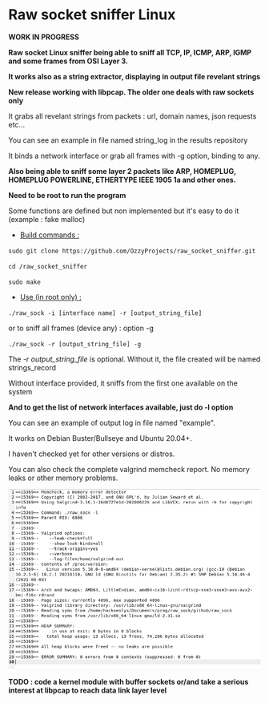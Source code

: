 # Raw socket sniffer Linux

**WORK IN PROGRESS**

**Raw socket Linux sniffer being able to sniff all TCP, IP, ICMP, ARP, IGMP and some frames from OSI Layer 3.**

**It works also as a string extractor, displaying in output file revelant strings**

**New release working with libpcap. The older one deals with raw sockets only**

It grabs all revelant strings from packets : url, domain names, json requests etc...

You can see an example in file named string_log in the results repository

It binds a network interface or grab all frames with -g option, binding to any.

**Also being able to sniff some layer 2 packets like ARP, HOMEPLUG, HOMEPLUG POWERLINE, ETHERTYPE IEEE 1905 1a and other ones.**

**Need to be root to run the program**

Some functions are defined but non implemented but it's easy to do it (example : fake malloc)

+ <ins>Build commands :</ins>

`sudo git clone https://github.com/OzzyProjects/raw_socket_sniffer.git`

`cd /raw_socket_sniffer`

`sudo make`

+ <ins>Use (in root only) :</ins>

`./raw_sock -i [interface name] -r [output_string_file]`

or to sniff all frames (device any) : option -g

`./raw_sock -r [output_string_file] -g`

The -r *output_string_file* is optional. Without it, the file created will be named strings_record

Without interface provided, it sniffs from the first one available on the system

**And to get the list of network interfaces available, just do -l option**

You can see an example of output log in file named "example".

It works on Debian Buster/Bullseye and Ubuntu 20.04+.

I haven't checked yet for other versions or distros.

You can also check the complete valgrind memcheck report. No memory leaks or other memory problems.

![](valgrind/valgrind.png)

**TODO : code a kernel module with buffer sockets or/and take a serious interest at libpcap to reach data link layer level**
